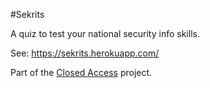 #Sekrits

A quiz to test your national security info skills.

See: https://sekrits.herokuapp.com/

Part of the [Closed Access](https://github.com/wragge/closed_access) project.